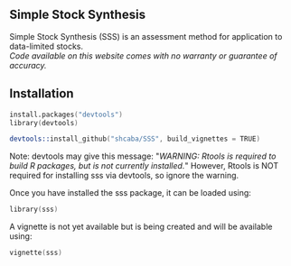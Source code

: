 ## Simple Stock Synthesis 

Simple Stock Synthesis (SSS) is an assessment method for application to data-limited stocks.  
*Code available on this website comes with no warranty or guarantee of accuracy.*

## Installation

```S
install.packages("devtools")
library(devtools)

devtools::install_github("shcaba/SSS", build_vignettes = TRUE)
```

Note: devtools may give this message: "*WARNING: Rtools is required to build R packages, but is not currently installed.*" However, Rtools is NOT required for installing sss via devtools, so ignore the warning.

Once you have installed the sss package, it can be loaded using:

```S
library(sss)
```
A vignette is not yet available but is being created and will be available using:

```S
vignette(sss)
```
